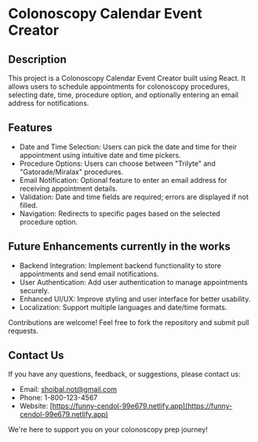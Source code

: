 # Colonoscopy Calendar Event Creator

## Description

This project is a Colonoscopy Calendar Event Creator built using React. It allows users to schedule appointments for colonoscopy procedures, selecting date, time, procedure option, and optionally entering an email address for notifications.

## Features

- Date and Time Selection: Users can pick the date and time for their appointment using intuitive date and time pickers.
- Procedure Options: Users can choose between "Trilyte" and "Gatorade/Miralax" procedures.
- Email Notification: Optional feature to enter an email address for receiving appointment details.
- Validation: Date and time fields are required; errors are displayed if not filled.
- Navigation: Redirects to specific pages based on the selected procedure option.

## Future Enhancements currently in the works

- Backend Integration: Implement backend functionality to store appointments and send email notifications.
- User Authentication: Add user authentication to manage appointments securely.
- Enhanced UI/UX: Improve styling and user interface for better usability.
- Localization: Support multiple languages and date/time formats.

Contributions are welcome! Feel free to fork the repository and submit pull requests.

## Contact Us

If you have any questions, feedback, or suggestions, please contact us:

- Email: shoibal.not@gmail.com
- Phone: 1-800-123-4567
- Website: [https://funny-cendol-99e679.netlify.app](https://funny-cendol-99e679.netlify.app)

We're here to support you on your colonoscopy prep journey!
